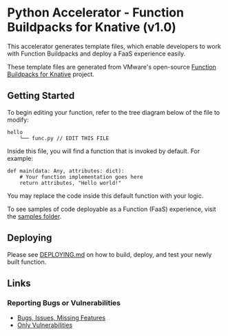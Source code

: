 # Python Accelerator - Function Buildpacks for Knative (v1.0)

This accelerator generates template files, which enable developers to work with Function Buildpacks
and deploy a FaaS experience easily.

These template files are generated from VMware's open-source [Function Buildpacks for Knative](https://github.com/vmware-tanzu/function-buildpacks-for-knative) project. 

## Getting Started

To begin editing your function, refer to the tree diagram below of the file to modify:
```
hello
    └── func.py // EDIT THIS FILE
```

Inside this file, you will find a function that is invoked by default. For example:
```
def main(data: Any, attributes: dict):
    # Your function implementation goes here
    return attributes, "Hello world!"
```

You may replace the code inside this default function with your logic.

To see samples of code deployable as a Function (FaaS) experience, visit the [samples folder](https://github.com/vmware-tanzu/function-buildpacks-for-knative/tree/main/samples/python).
## Deploying
Please see [DEPLOYING.md](DEPLOYING.md) on how to build, deploy, and test your newly built function.

## Links

### Reporting Bugs or Vulnerabilities
* [Bugs, Issues, Missing Features](https://github.com/vmware-tanzu/function-buildpacks-for-knative/issues/)
* [Only Vulnerabilities](https://github.com/vmware-tanzu/function-buildpacks-for-knative/blob/main/SECURITY.md)
